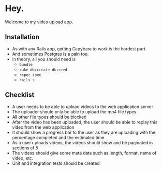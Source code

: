 # Hey.
Welcome to my video upload app.

## Installation
- As with any Rails app, getting Capybara to work is the hardest part.
- And sometimes Postgres is a pain too.
- In theory, all you should need is
  - `bundle`
  - `rake db:create db:seed`
  - `rspec spec`
  - `rails s`

## Checklist
- A user needs to be able to upload videos to the web application server
- The uploader should only be able to upload the mp4 file types
- All other file types should be blocked
- After the video has been uploaded, the user should be able to replay this video from the web application
- It should show a progress bar to the user as they are uploading with the percentage completed and the estimated time
- As a user uploads videos, the videos should show and be paginated in sections of 5
- The videos should give some meta data such as length, format, name of video, etc.
- Unit and integration tests should be created